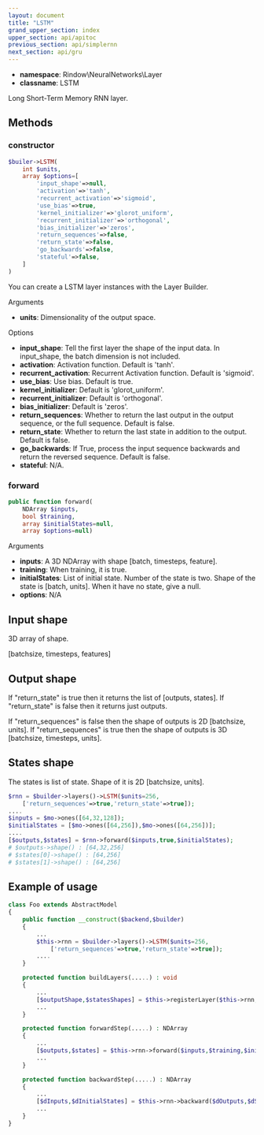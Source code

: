 ```yaml
---
layout: document
title: "LSTM"
grand_upper_section: index
upper_section: api/apitoc
previous_section: api/simplernn
next_section: api/gru
---
```


- **namespace**: Rindow\NeuralNetworks\Layer
- **classname**: LSTM

Long Short-Term Memory RNN layer.

Methods
-------

### constructor
```php
$builer->LSTM(
    int $units,
    array $options=[
        'input_shape'=>null,
        'activation'=>'tanh',
        'recurrent_activation'=>'sigmoid',
        'use_bias'=>true,
        'kernel_initializer'=>'glorot_uniform',
        'recurrent_initializer'=>'orthogonal',
        'bias_initializer'=>'zeros',
        'return_sequences'=>false,
        'return_state'=>false,
        'go_backwards'=>false,
        'stateful'=>false,
    ]
)
```
You can create a LSTM layer instances with the Layer Builder.

Arguments
- **units**: Dimensionality of the output space.

Options

- **input_shape**: Tell the first layer the shape of the input data. In input_shape, the batch dimension is not included.
- **activation**: Activation function. Default is 'tanh'.
- **recurrent_activation**: Recurrent Activation function. Default is 'sigmoid'.
- **use_bias**: Use bias. Default is true.
- **kernel_initializer**: Default is 'glorot_uniform'.
- **recurrent_initializer**: Default is 'orthogonal'.
- **bias_initializer**: Default is 'zeros'.
- **return_sequences**: Whether to return the last output in the output sequence, or the full sequence. Default is false.
- **return_state**: Whether to return the last state in addition to the output. Default is false.
- **go_backwards**: If True, process the input sequence backwards and return the reversed sequence. Default is false.
- **stateful**: N/A.

### forward
```php
public function forward(
    NDArray $inputs,
    bool $training,
    array $initialStates=null,
    array $options=null)
```
Arguments
- **inputs**: A 3D NDArray with shape [batch, timesteps, feature].
- **training**: When training, it is true.
- **initialStates**: List of initial state. Number of the state is two. Shape of the state is [batch, units]. When it have no state, give a null.
- **options**: N/A

Input shape
-----------
3D array of shape.

[batchsize, timesteps, features]

Output shape
------------
If "return_state" is true then it returns the list of [outputs, states].
If "return_state" is false then it returns just outputs.

If "return_sequences" is false then the shape of outputs is 2D [batchsize, units].
If "return_sequences" is true then the shape of outputs is 3D [batchsize, timesteps, units].

States shape
------------
The states is list of state. Shape of it is 2D [batchsize, units].

```php
$rnn = $builder->layers()->LSTM($units=256,
    ['return_sequences'=>true,'return_state'=>true]);
....
$inputs = $mo->ones([64,32,128]);
$initialStates = [$mo->ones([64,256]),$mo->ones([64,256])];
....
[$outputs,$states] = $rnn->forward($inputs,true,$initialStates);
# $outputs->shape() : [64,32,256]
# $states[0]->shape() : [64,256]
# $states[1]->shape() : [64,256]
```


Example of usage
----------------

```php
class Foo extends AbstractModel
{
    public function __construct($backend,$builder)
    {
        ...
        $this->rnn = $builder->layers()->LSTM($units=256,
            ['return_sequences'=>true,'return_state'=>true]);
        ....
    }

    protected function buildLayers(.....) : void
    {
        ...
        [$outputShape,$statesShapes] = $this->registerLayer($this->rnn,$inputShape);
        ...
    }

    protected function forwardStep(.....) : NDArray
    {
        ...
        [$outputs,$states] = $this->rnn->forward($inputs,$training,$initialStates);
        ...
    }

    protected function backwardStep(.....) : NDArray
    {
        ...
        [$dInputs,$dInitialStates] = $this->rnn->backward($dOutputs,$dStates);
        ...
    }
}
```
